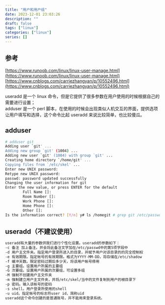 ```yaml
---
title: "用户和用户组"
date: 2023-12-01 23:03:26
description: ""
draft: false
tags: ["linux"]
categories: ["linux"]
series: []
---
```


## 参考

[https://www.runoob.com/linux/linux-user-manage.html](https://www.runoob.com/linux/linux-user-manage.html)
[https://www.cnblogs.com/carriezhangyan/p/10552496.html](https://www.cnblogs.com/carriezhangyan/p/10552496.html)

useradd 是一个 linux 命令，但是它提供了很多参数在用户使用的时候根据自己的需要进行设置；  
adduser 是一个 perl 脚本，在使用的时候会出现类似人机交互的界面，提供选项让用户填写和选择，这个命令比起 useradd 来说比较简单，也比较傻瓜。

## adduser

```bash
# adduser git
Adding user `git' ...
Adding new group `git' (1004) ...
Adding new user `git' (1004) with group `git' ...
Creating home directory `/home/git' ...
Copying files from `/etc/skel' ...
Enter new UNIX password:
Retype new UNIX password:
passwd: password updated successfully
Changing the user information for git
Enter the new value, or press ENTER for the default
        Full Name []:
        Room Number []:
        Work Phone []:
        Home Phone []:
        Other []:
Is the information correct? [Y/n] y# ls /homegit # grep git /etc/passwdgit:x:1004:1004:,,,:/home/git:/bin/bash
```

## useradd（不建议使用）

```bash
useradd有大量的参数供我们进行个性化设置。useradd的参数如下：
-c 备注 加上备注。并会将此备注文字加在/etc/passwd中的第5项字段中
-d 用户主文件夹。指定用户登录所进入的目录，并赋予用户对该目录的的完全控制权
-e 有效期限。指定帐号的有效期限。格式为YYYY-MM-DD，将存储在/etc/shadow
-f 缓冲天数。限定密码过期后多少天，将该用户帐号停用
-g 主要组。设置用户所属的主要组
-G 次要组。设置用户所属的次要组，可设置多组
-M 强制不创建用户主文件夹
-m 强制建立用户主文件夹，并将/etc/skel/当中的文件复制到用户的根目录下
-p 密码。输入该帐号的密码
-s shell。用户登录所使用的shell
-u uid。指定帐号的标志符user id，简称uid
useradd这个命令创建的是普通账号，并不能用来登录系统。
```
